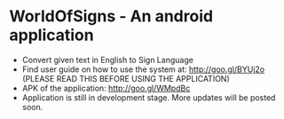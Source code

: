 WorldOfSigns - An android application
======================================
- Convert given text in English to Sign Language
- Find user guide on how to use the system at: http://goo.gl/BYUj2o (PLEASE READ THIS BEFORE USING THE APPLICATION)
- APK of the application: http://goo.gl/WMpdBc
- Application is still in development stage. More updates will be posted soon.
